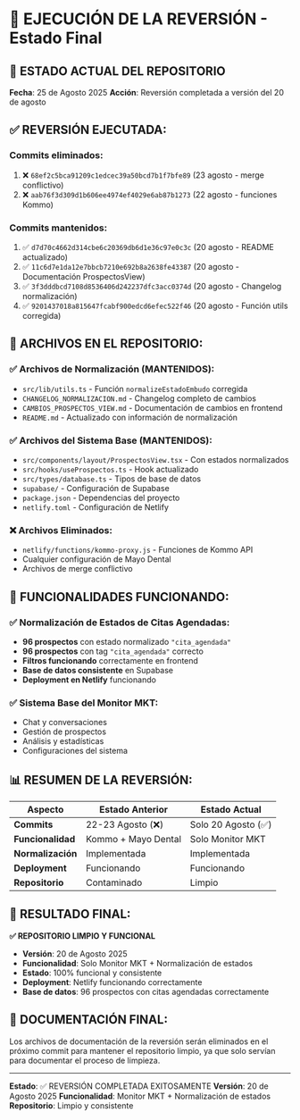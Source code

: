 # 🚀 EJECUCIÓN DE LA REVERSIÓN - Estado Final

## 🎯 ESTADO ACTUAL DEL REPOSITORIO
**Fecha**: 25 de Agosto 2025
**Acción**: Reversión completada a versión del 20 de agosto

## ✅ REVERSIÓN EJECUTADA:

### **Commits eliminados:**
1. ❌ `68ef2c5bca91209c1edcec39a50bcd7b1f7bfe89` (23 agosto - merge conflictivo)
2. ❌ `aab76f3d309d1b606ee4974ef4029e6ab87b1273` (22 agosto - funciones Kommo)

### **Commits mantenidos:**
1. ✅ `d7d70c4662d314cbe6c20369db6d1e36c97e0c3c` (20 agosto - README actualizado)
2. ✅ `11c6d7e1da12e7bbcb7210e692b8a2638fe43387` (20 agosto - Documentación ProspectosView)
3. ✅ `3f3dddbcd7108d8536406d242237dfc3acc0374d` (20 agosto - Changelog normalización)
4. ✅ `9201437018a815647fcabf900edcd6efec522f46` (20 agosto - Función utils corregida)

## 📁 ARCHIVOS EN EL REPOSITORIO:

### ✅ **Archivos de Normalización (MANTENIDOS):**
- `src/lib/utils.ts` - Función `normalizeEstadoEmbudo` corregida
- `CHANGELOG_NORMALIZACION.md` - Changelog completo de cambios
- `CAMBIOS_PROSPECTOS_VIEW.md` - Documentación de cambios en frontend
- `README.md` - Actualizado con información de normalización

### ✅ **Archivos del Sistema Base (MANTENIDOS):**
- `src/components/layout/ProspectosView.tsx` - Con estados normalizados
- `src/hooks/useProspectos.ts` - Hook actualizado
- `src/types/database.ts` - Tipos de base de datos
- `supabase/` - Configuración de Supabase
- `package.json` - Dependencias del proyecto
- `netlify.toml` - Configuración de Netlify

### ❌ **Archivos Eliminados:**
- `netlify/functions/kommo-proxy.js` - Funciones de Kommo API
- Cualquier configuración de Mayo Dental
- Archivos de merge conflictivo

## 🎯 FUNCIONALIDADES FUNCIONANDO:

### ✅ **Normalización de Estados de Citas Agendadas:**
- **96 prospectos** con estado normalizado `"cita_agendada"`
- **96 prospectos** con tag `"cita_agendada"` correcto
- **Filtros funcionando** correctamente en frontend
- **Base de datos consistente** en Supabase
- **Deployment en Netlify** funcionando

### ✅ **Sistema Base del Monitor MKT:**
- Chat y conversaciones
- Gestión de prospectos
- Análisis y estadísticas
- Configuraciones del sistema

## 📊 RESUMEN DE LA REVERSIÓN:

| Aspecto | Estado Anterior | Estado Actual |
|---------|-----------------|---------------|
| **Commits** | 22-23 Agosto (❌) | Solo 20 Agosto (✅) |
| **Funcionalidad** | Kommo + Mayo Dental | Solo Monitor MKT |
| **Normalización** | Implementada | Implementada |
| **Deployment** | Funcionando | Funcionando |
| **Repositorio** | Contaminado | Limpio |

## 🎉 RESULTADO FINAL:

**✅ REPOSITORIO LIMPIO Y FUNCIONAL**

- **Versión**: 20 de Agosto 2025
- **Funcionalidad**: Solo Monitor MKT + Normalización de estados
- **Estado**: 100% funcional y consistente
- **Deployment**: Netlify funcionando correctamente
- **Base de datos**: 96 prospectos con citas agendadas correctamente

## 📝 DOCUMENTACIÓN FINAL:

Los archivos de documentación de la reversión serán eliminados en el próximo commit para mantener el repositorio limpio, ya que solo servían para documentar el proceso de limpieza.

---

**Estado**: ✅ REVERSIÓN COMPLETADA EXITOSAMENTE
**Versión**: 20 de Agosto 2025
**Funcionalidad**: Monitor MKT + Normalización de estados
**Repositorio**: Limpio y consistente